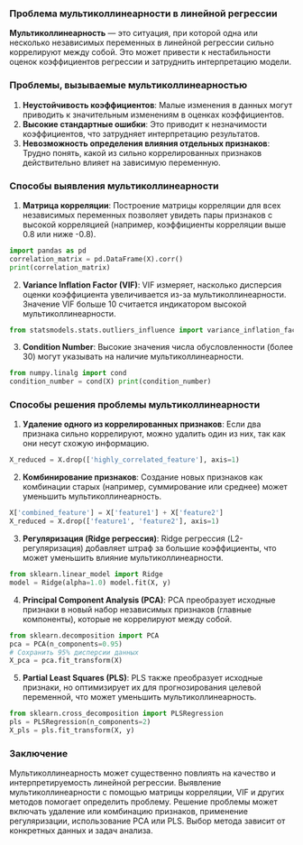### Проблема мультиколлинеарности в линейной регрессии

**Мультиколлинеарность** — это ситуация, при которой одна или несколько независимых переменных в линейной регрессии сильно коррелируют между собой. Это может привести к нестабильности оценок коэффициентов регрессии и затруднить интерпретацию модели.

### Проблемы, вызываемые мультиколлинеарностью

1. **Неустойчивость коэффициентов**: Малые изменения в данных могут приводить к значительным изменениям в оценках коэффициентов.
2. **Высокие стандартные ошибки**: Это приводит к незначимости коэффициентов, что затрудняет интерпретацию результатов.
3. **Невозможность определения влияния отдельных признаков**: Трудно понять, какой из сильно коррелированных признаков действительно влияет на зависимую переменную.

### Способы выявления мультиколлинеарности

1. **Матрица корреляции**: Построение матрицы корреляции для всех независимых переменных позволяет увидеть пары признаков с высокой корреляцией (например, коэффициенты корреляции выше 0.8 или ниже -0.8).
```python
import pandas as pd  
correlation_matrix = pd.DataFrame(X).corr() 
print(correlation_matrix)
```
    
2. **Variance Inflation Factor (VIF)**: VIF измеряет, насколько дисперсия оценки коэффициента увеличивается из-за мультиколлинеарности. Значение VIF больше 10 считается индикатором высокой мультиколлинеарности.
```python
from statsmodels.stats.outliers_influence import variance_inflation_factor import numpy as np  vif_data = pd.DataFrame() vif_data["feature"] = X.columns vif_data["VIF"] = [variance_inflation_factor(X.values, i) for i in range(len(X.columns))] print(vif_data)
```
    
3. **Condition Number**: Высокие значения числа обусловленности (более 30) могут указывать на наличие мультиколлинеарности.
```python
from numpy.linalg import cond  
condition_number = cond(X) print(condition_number)
```
### Способы решения проблемы мультиколлинеарности

1. **Удаление одного из коррелированных признаков**: Если два признака сильно коррелируют, можно удалить один из них, так как они несут схожую информацию.
```python
X_reduced = X.drop(['highly_correlated_feature'], axis=1)
```
2. **Комбинирование признаков**: Создание новых признаков как комбинации старых (например, суммирование или среднее) может уменьшить мультиколлинеарность.
```python
X['combined_feature'] = X['feature1'] + X['feature2'] 
X_reduced = X.drop(['feature1', 'feature2'], axis=1)
```
3. **Регуляризация (Ridge регрессия)**: Ridge регрессия (L2-регуляризация) добавляет штраф за большие коэффициенты, что может уменьшить влияние мультиколлинеарности.
```python
from sklearn.linear_model import Ridge  
model = Ridge(alpha=1.0) model.fit(X, y)
```
4. **Principal Component Analysis (PCA)**: PCA преобразует исходные признаки в новый набор независимых признаков (главные компоненты), которые не коррелируют между собой.
```python
from sklearn.decomposition import PCA  
pca = PCA(n_components=0.95)  
# Сохранить 95% дисперсии данных 
X_pca = pca.fit_transform(X)
```
5. **Partial Least Squares (PLS)**: PLS также преобразует исходные признаки, но оптимизирует их для прогнозирования целевой переменной, что может уменьшить мультиколлинеарность.
```python
from sklearn.cross_decomposition import PLSRegression  
pls = PLSRegression(n_components=2) 
X_pls = pls.fit_transform(X, y)
```
### Заключение

Мультиколлинеарность может существенно повлиять на качество и интерпретируемость линейной регрессии. Выявление мультиколлинеарности с помощью матрицы корреляции, VIF и других методов помогает определить проблему. Решение проблемы может включать удаление или комбинацию признаков, применение регуляризации, использование PCA или PLS. Выбор метода зависит от конкретных данных и задач анализа.

